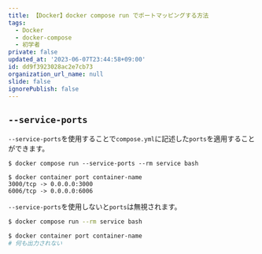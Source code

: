 ```yaml
---
title: 【Docker】docker compose run でポートマッピングする方法
tags:
  - Docker
  - docker-compose
  - 初学者
private: false
updated_at: '2023-06-07T23:44:58+09:00'
id: dd9f3923028ac2e7cb73
organization_url_name: null
slide: false
ignorePublish: false
---
```

## `--service-ports`

`--service-ports`を使用することで`compose.yml`に記述した`ports`を適用することができます。

```terminal
$ docker compose run --service-ports --rm service bash

$ docker container port container-name
3000/tcp -> 0.0.0.0:3000
6006/tcp -> 0.0.0.0:6006
```

`--service-ports`を使用しないと`ports`は無視されます。

```bash
$ docker compose run --rm service bash

$ docker container port container-name
# 何も出力されない
```
